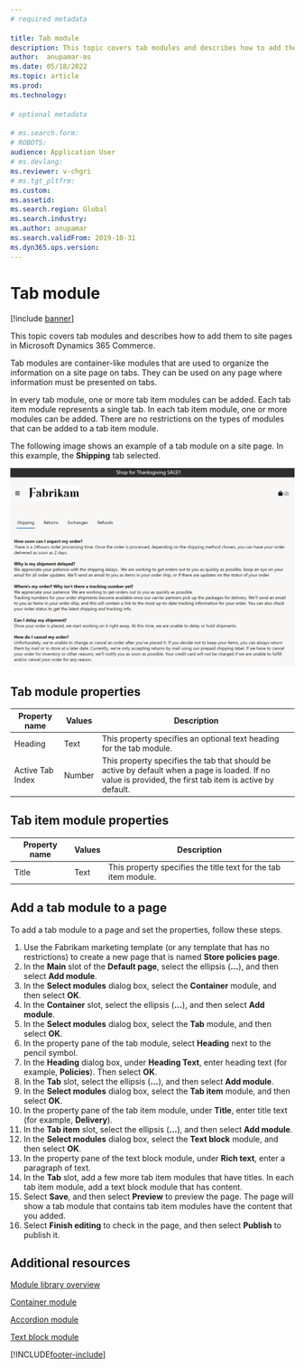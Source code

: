 ```yaml
---
# required metadata

title: Tab module 
description: This topic covers tab modules and describes how to add them to site pages in Microsoft Dynamics 365 Commerce.
author:  anupamar-ms
ms.date: 05/18/2022
ms.topic: article
ms.prod: 
ms.technology: 

# optional metadata

# ms.search.form: 
# ROBOTS: 
audience: Application User
# ms.devlang: 
ms.reviewer: v-chgri
# ms.tgt_pltfrm: 
ms.custom: 
ms.assetid: 
ms.search.region: Global
ms.search.industry: 
ms.author: anupamar
ms.search.validFrom: 2019-10-31
ms.dyn365.ops.version: 
---
```


# Tab module

[!include [banner](includes/banner.md)]

This topic covers tab modules and describes how to add them to site pages in Microsoft Dynamics 365 Commerce.

Tab modules are container-like modules that are used to organize the information on a site page on tabs. They can be used on any page where information must be presented on tabs.

In every tab module, one or more tab item modules can be added. Each tab item module represents a single tab. In each tab item module, one or more modules can be added. There are no restrictions on the types of modules that can be added to a tab item module.

The following image shows an example of a tab module on a site page. In this example, the **Shipping** tab selected.

![Example of a tab module.](./media/ecommerce-tab.PNG)

## Tab module properties

| Property name | Values | Description |
|---------------|--------|-------------|
| Heading | Text | This property specifies an optional text heading for the tab module. |
| Active Tab Index | Number | This property specifies the tab that should be active by default when a page is loaded. If no value is provided, the first tab item is active by default. |

## Tab item module properties

| Property name | Values | Description |
|---------------|--------|-------------|
| Title | Text | This property specifies the title text for the tab item module. |

## Add a tab module to a page

To add a tab module to a page and set the properties, follow these steps.

1. Use the Fabrikam marketing template (or any template that has no restrictions) to create a new page that is named **Store policies page**.
1. In the **Main** slot of the **Default page**, select the ellipsis (**...**), and then select **Add module**.
1. In the **Select modules** dialog box, select the **Container** module, and then select **OK**.
1. In the **Container** slot, select the ellipsis (**...**), and then select **Add module**.
1. In the **Select modules** dialog box, select the **Tab** module, and then select **OK**.
1. In the property pane of the tab module, select **Heading** next to the pencil symbol.
1. In the **Heading** dialog box, under **Heading Text**, enter heading text (for example, **Policies**). Then select **OK**.
1. In the **Tab** slot, select the ellipsis (**...**), and then select **Add module**.
1. In the **Select modules** dialog box, select the **Tab item** module, and then select **OK**.
1. In the property pane of the tab item module, under **Title**, enter title text (for example, **Delivery**).
1. In the **Tab item** slot, select the ellipsis (**...**), and then select **Add module**.
1. In the **Select modules** dialog box, select the **Text block** module, and then select **OK**.
1. In the property pane of the text block module, under **Rich text**, enter a paragraph of text.
1. In the **Tab** slot, add a few more tab item modules that have titles. In each tab item module, add a text block module that has content.
1. Select **Save**, and then select **Preview** to preview the page. The page will show a tab module that contains tab item modules have the content that you added.
1. Select **Finish editing** to check in the page, and then select **Publish** to publish it.

## Additional resources

[Module library overview](starter-kit-overview.md)

[Container module](add-container-module.md)

[Accordion module](add-accordion.md)

[Text block module](add-content-rich-block.md)


[!INCLUDE[footer-include](../includes/footer-banner.md)]
